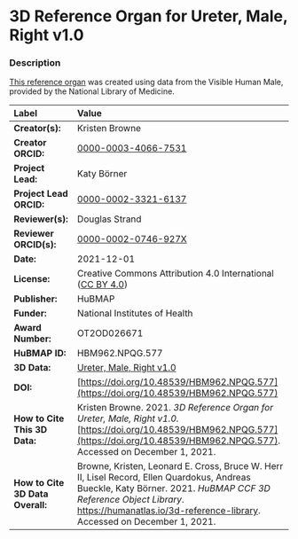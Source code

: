 # 3D Reference Organ for Ureter, Male, Right v1.0

### Description
[This reference organ](https://humanatlas.io/3d-reference-library) was created using data from the Visible Human Male, provided by the National Library of Medicine.

| Label | Value |
| :------------- |:-------------|
| **Creator(s):** | Kristen Browne |
| **Creator ORCID:** | [0000-0003-4066-7531](https://orcid.org/0000-0003-4066-7531) |
| **Project Lead:** | Katy B&ouml;rner |
| **Project Lead ORCID:** | [0000-0002-3321-6137](https://orcid.org/0000-0002-3321-6137) |
| **Reviewer(s):** | Douglas Strand | 
| **Reviewer ORCID(s):** |[0000-0002-0746-927X](https://doi.org/10.5072/0000-0002-0746-927X) |
| **Date:** | 2021-12-01 |
| **License:** | Creative Commons Attribution 4.0 International ([CC BY 4.0](https://creativecommons.org/licenses/by/4.0/)) |
| **Publisher:** | HuBMAP |
| **Funder:** | National Institutes of Health |
| **Award Number:** | OT2OD026671 |
| **HuBMAP ID:** | HBM962.NPQG.577 |
| **3D Data:** | [Ureter, Male, Right v1.0](https://hubmapconsortium.github.io/ccf-releases/v1.1/models/VH_M_Ureter_R.glb) |
| **DOI:** | [https://doi.org/10.48539/HBM962.NPQG.577](https://doi.org/10.48539/HBM962.NPQG.577) |
| **How to Cite This 3D Data:** | Kristen Browne. 2021. *3D Reference Organ for Ureter, Male, Right v1.0.* [https://doi.org/10.48539/HBM962.NPQG.577](https://doi.org/10.48539/HBM962.NPQG.577). Accessed on December 1, 2021. |
| **How to Cite 3D Data Overall:** | Browne, Kristen, Leonard E. Cross, Bruce W. Herr II, Lisel Record, Ellen Quardokus, Andreas Bueckle, Katy B&ouml;rner. 2021. *HuBMAP CCF 3D Reference Object Library*. https://humanatlas.io/3d-reference-library. Accessed on December 1, 2021. |
